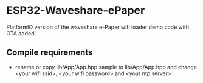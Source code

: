 # ESP32-Waveshare-ePaper

PlatformIO version of the waveshare e-Paper wifi loader demo code with OTA added.

## Compile requirements

- rename or copy lib/App/App.hpp.sample to lib/App/App.hpp
  and change &lt;your wifi ssid>, &lt;your wifi password>
  and &lt;your ntp server>
